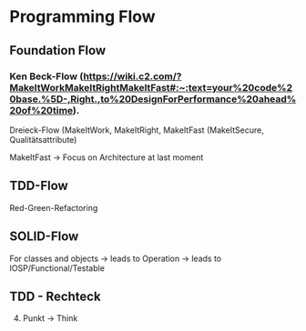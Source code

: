 # Programming Flow


## Foundation Flow

### Ken Beck-Flow (https://wiki.c2.com/?MakeItWorkMakeItRightMakeItFast#:~:text=your%20code%20base.%5D-,Right.,to%20DesignForPerformance%20ahead%20of%20time).

Dreieck-Flow (MakeItWork, MakeItRight, MakeItFast (MakeItSecure, Qualitätsattribute)

MakeItFast -> Focus on Architecture at last moment

## TDD-Flow

Red-Green-Refactoring

## SOLID-Flow

For classes and objects -> leads to Operation -> leads to IOSP/Functional/Testable

## TDD - Rechteck

4. Punkt -> Think

